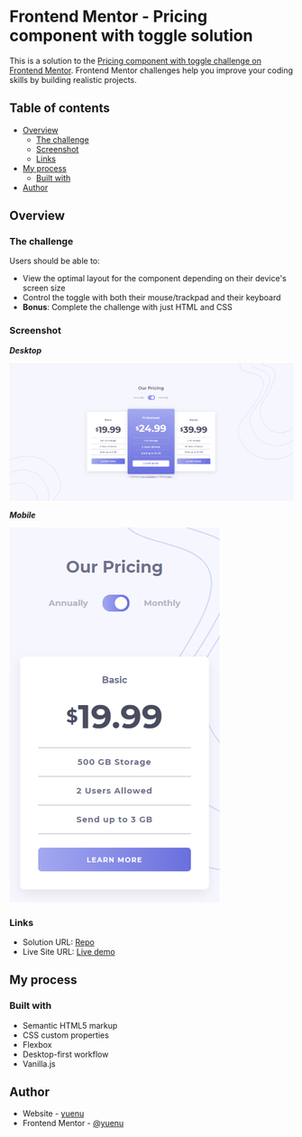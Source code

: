 # Frontend Mentor - Pricing component with toggle solution

This is a solution to the [Pricing component with toggle challenge on Frontend Mentor](https://www.frontendmentor.io/challenges/pricing-component-with-toggle-8vPwRMIC). Frontend Mentor challenges help you improve your coding skills by building realistic projects.

## Table of contents

- [Overview](#overview)
  - [The challenge](#the-challenge)
  - [Screenshot](#screenshot)
  - [Links](#links)
- [My process](#my-process)
  - [Built with](#built-with)
- [Author](#author)

## Overview

### The challenge

Users should be able to:

- View the optimal layout for the component depending on their device's screen size
- Control the toggle with both their mouse/trackpad and their keyboard
- **Bonus**: Complete the challenge with just HTML and CSS

### Screenshot

***Desktop***

![screenshot](./images/screenshot.png)

***Mobile***

![screenshot-mobile](./images/screenshot-mobile.png)

### Links

- Solution URL: [Repo](https://github.com/yuenu/layout-practice/tree/main/frontendmentor/component/pricing-component-with-toggle-master)
- Live Site URL: [Live demo](https://yuenu.github.io/layout-practice/frontendmentor/component/pricing-component-with-toggle-master/)

## My process

### Built with

- Semantic HTML5 markup
- CSS custom properties
- Flexbox
- Desktop-first workflow
- Vanilla.js

## Author

- Website - [yuenu](https://yuenu.github.io/profile/)
- Frontend Mentor - [@yuenu](https://www.frontendmentor.io/profile/yuenu)
